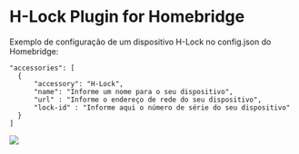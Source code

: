 
# H-Lock Plugin for Homebridge

Exemplo de configuração de um dispositivo H-Lock no config.json do Homebridge:

 ```
 "accessories": [
   {
       "accessory": "H-Lock",
       "name": "Informe um nome para o seu dispositivo",
       "url" : "Informe o endereço de rede do seu dispositivo",
       "lock-id" : "Informe aqui o número de série do seu dispositivo"
   }
 ]
```

[![](https://scontent.fpoa10-1.fna.fbcdn.net/v/t1.0-9/29683359_2008233752836223_8865180325666098214_n.png?_nc_cat=107&oh=a00f5a848ead7972b1c207c998f72142&oe=5C57BAC9)](http://bonesmart.tech)